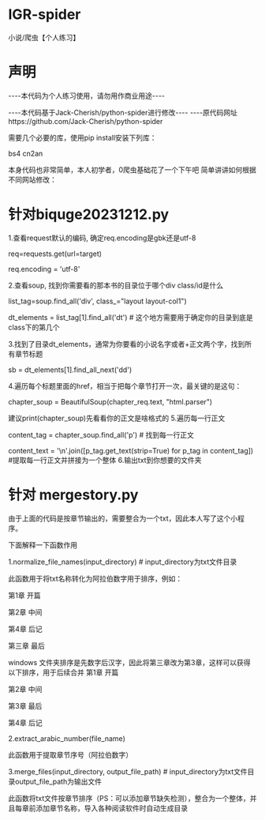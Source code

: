 # IGR-spider
小说/爬虫【个人练习】
# 声明
----本代码为个人练习使用，请勿用作商业用途----

----本代码基于Jack-Cherish/python-spider进行修改----
----原代码网址https://github.com/Jack-Cherish/python-spider

需要几个必要的库，使用pip install安装下列库：

bs4
cn2an

本身代码也非常简单，本人初学者，0爬虫基础花了一个下午吧
简单讲讲如何根据不同网站修改： 
# 针对biquge20231212.py
1.查看request默认的编码, 确定req.encoding是gbk还是utf-8

req=requests.get(url=target)

req.encoding = 'utf-8'

2.查看soup, 找到你需要看的那本书的目录位于哪个div class/id是什么

list_tag=soup.find_all('div', class_="layout layout-col1")

dt_elements = list_tag[1].find_all('dt') # 这个地方需要用于确定你的目录到底是class下的第几个

3.找到了目录dt_elements，通常为你要看的小说名字或者+正文两个字，找到所有章节标题

sb = dt_elements[1].find_all_next('dd')

4.遍历每个标题里面的href，相当于把每个章节打开一次，最关键的是这句：

chapter_soup = BeautifulSoup(chapter_req.text, "html.parser")

建议print(chapter_soup)先看看你的正文是啥格式的
5.遍历每一行正文

content_tag = chapter_soup.find_all('p') # 找到每一行正文

content_text = '\n'.join([p_tag.get_text(strip=True) for p_tag in content_tag]) #提取每一行正文并拼接为一个整体
6.输出txt到你想要的文件夹

# 针对 mergestory.py
由于上面的代码是按章节输出的，需要整合为一个txt，因此本人写了这个小程序。

下面解释一下函数作用

1.normalize_file_names(input_directory) # input_directory为txt文件目录

此函数用于将txt名称转化为阿拉伯数字用于排序，例如：

第1章 开篇

第2章 中间

第4章 后记

第三章 最后

windows 文件夹排序是先数字后汉字，因此将第三章改为第3章，这样可以获得以下排序，用于后续合并
第1章 开篇

第2章 中间

第3章 最后

第4章 后记

2.extract_arabic_number(file_name) 

此函数用于提取章节序号（阿拉伯数字）

3.merge_files(input_directory, output_file_path) # input_directory为txt文件目录output_file_path为输出文件

此函数将txt文件按章节排序（PS：可以添加章节缺失检测），整合为一个整体，并且每章前添加章节名称，导入各种阅读软件时自动生成目录
